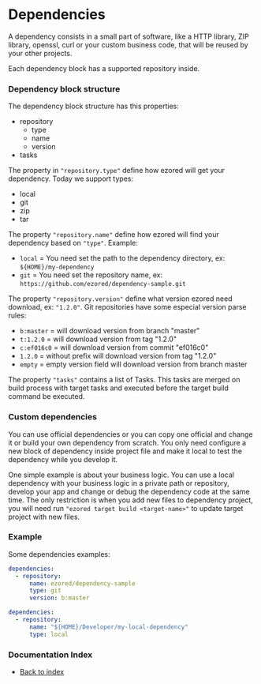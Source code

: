 # Dependencies

A dependency consists in a small part of software, like a HTTP library, ZIP library, openssl, curl or your custom business code, that will be reused by your other projects.

Each dependency block has a supported repository inside.    

### Dependency block structure

The dependency block structure has this properties:  

- repository  
  - type
  - name
  - version
- tasks  

The property in `"repository.type"` define how ezored will get your dependency. Today we support types:
- local  
- git  
- zip  
- tar  

The property `"repository.name"` define how ezored will find your dependency based on `"type"`. Example:  
- `local` = You need set the path to the dependency directory, ex: `${HOME}/my-dependency`  
- `git` = You need set the repository name, ex: `https://github.com/ezored/dependency-sample.git` 

The property `"repository.version"` define what version ezored need download, ex: `"1.2.0"`. Git repositories have some especial version parse rules:
- `b:master` = will download version from branch "master" 
- `t:1.2.0` = will download version from tag "1.2.0" 
- `c:ef016c0` = will download version from commit "ef016c0" 
- `1.2.0` = without prefix will download version from tag "1.2.0" 
- `empty` = empty version field will download version from branch master 

The property `"tasks"` contains a list of Tasks. This tasks are merged on build process with target tasks and executed before the target build command be executed.

### Custom dependencies

You can use official dependencies or you can copy one official and change it or build your own dependency from scratch. You only need configure a new block of dependency inside project file and make it local to test the dependency while you develop it.    

One simple example is about your business logic. You can use a local dependency with your business logic in a private path or repository, develop your app and change or debug the dependency code at the same time. The only restriction is when you add new files to dependency project, you will need run `"ezored target build <target-name>"` to update target project with new files. 

### Example

Some dependencies examples:

```yaml
dependencies:
  - repository:
      name: ezored/dependency-sample
      type: git
      version: b:master
```
 

```yaml
dependencies:
  - repository:
      name: "${HOME}/Developer/my-local-dependency"
      type: local
``` 

### Documentation Index

- [Back to index](GET-STARTED.md)
